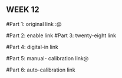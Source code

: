 ## WEEK 12

#Part 1: original
link :@ 

#Part 2: enable
link
#Part 3: twenty-eight
link

#Part 4: digital-in
link

#Part 5: manual- calibration
link@

#Part 6: auto-calibration
link

